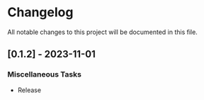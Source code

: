 # Changelog

All notable changes to this project will be documented in this file.

<!-- generated by git-cliff -->
## [0.1.2] - 2023-11-01

### Miscellaneous Tasks

- Release

<!-- generated by git-cliff -->
<!-- generated by git-cliff -->
